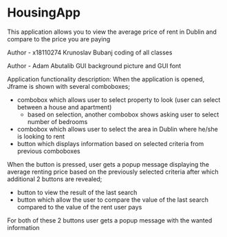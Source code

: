 # HousingApp
This application allows you to view the average price of rent in Dublin and compare to the price you are paying

Author - x18110274 Krunoslav Bubanj
coding of all classes

Author - Adam Abutalib
GUI background picture and GUI font

Application functionality description:
When the application is opened, Jframe is shown with several comboboxes;
- combobox which allows user to select property to look (user can select between a house and apartment)
  - based on selection, another combobox shows asking user to select number of bedrooms
- combobox which allows user to select the area in Dublin where he/she is looking to rent
- button which displays information based on selected criteria from previous comboboxes

When the button is pressed, user gets a popup message displaying the average renting price based on the previously selected criteria 
after which additional 2 buttons are revealed;
- button to view the result of the last search
- button which allow the user to compare the value of the last search compared to the value of the rent user pays

For both of these 2 buttons user gets a popup message with the wanted information
